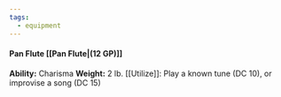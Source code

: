```yaml
---
tags:
  - equipment
---
```

####  Pan Flute [[Pan Flute|(12 GP)]]
**Ability:** Charisma **Weight:** 2 lb.
[[Utilize]]: Play a known tune (DC 10), or improvise a song (DC 15)